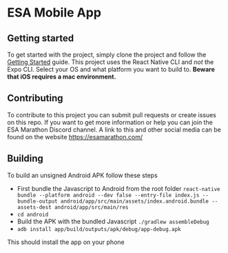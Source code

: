 # ESA Mobile App

## Getting started

To get started with the project, simply clone the project and follow the [Getting Started](https://facebook.github.io/react-native/docs/getting-started) guide. This project uses the React Native CLI and _not_ the Expo CLI.
Select your OS and what platform you want to build to. **Beware that iOS requires a mac environment.**

## Contributing

To contribute to this project you can submit pull requests or create issues on this repo. If you want to get more information or help you can join the ESA Marathon Discord channel. A link to this and other social media can be found on the website https://esamarathon.com/

## Building

To build an unsigned Android APK follow these steps

- First bundle the Javascript to Android from the root folder `react-native bundle --platform android --dev false --entry-file index.js --bundle-output android/app/src/main/assets/index.android.bundle --assets-dest android/app/src/main/res`
- `cd android`
- Build the APK with the bundled Javascript `./gradlew assembleDebug`
- `adb install app/build/outputs/apk/debug/app-debug.apk`

This should install the app on your phone
